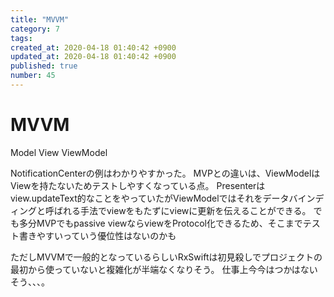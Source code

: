 ```yaml
---
title: "MVVM"
category: 7
tags: 
created_at: 2020-04-18 01:40:42 +0900
updated_at: 2020-04-18 01:40:42 +0900
published: true
number: 45
---
```


# MVVM
Model View ViewModel

NotificationCenterの例はわかりやすかった。
MVPとの違いは、ViewModelはViewを持たないためテストしやすくなっている点。
Presenterはview.updateText的なことをやっていたがViewModelではそれをデータバインディングと呼ばれる手法でviewをもたずにviewに更新を伝えることができる。
でも多分MVPでもpassive viewならviewをProtocol化できるため、そこまでテスト書きやすいっていう優位性はないのかも

ただしMVVMで一般的となっているらしいRxSwiftは初見殺しでプロジェクトの最初から使っていないと複雑化が半端なくなりそう。
仕事上今今はつかはないそう、、、。
